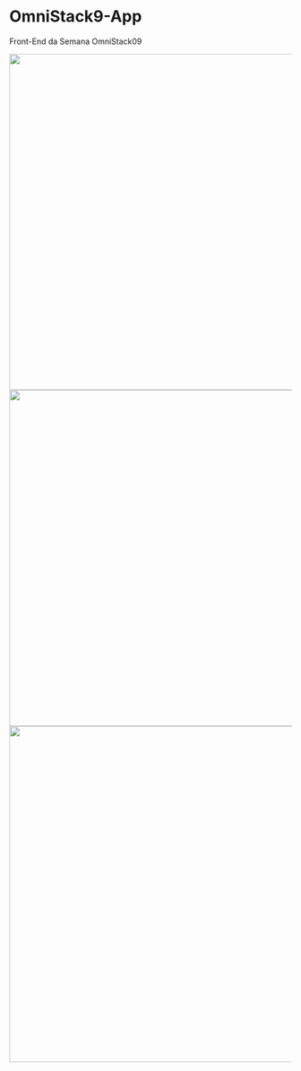 # OmniStack9-App
Front-End da Semana OmniStack09

<div>
  <img height="600" src="https://user-images.githubusercontent.com/55901431/97127568-bfd51980-1718-11eb-92a5-42692574f82d.png"/>
  <img height="600" src="https://user-images.githubusercontent.com/55901431/97127613-dda27e80-1718-11eb-93a4-13662dcf8a5a.png"/>
  <img height="600" src="https://user-images.githubusercontent.com/55901431/97127429-56550b00-1718-11eb-8226-01ca0576d358.png"/>
</div>
